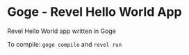 Goge - Revel Hello World App
======================

Revel Hello World app written in Goge


To compile: `goge compile` and `revel run`
